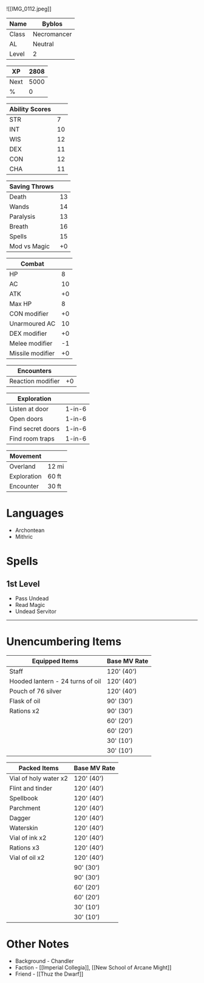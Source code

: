 ![[IMG_0112.jpeg]]

| Name | Byblos |
| - | - |
| Class | Necromancer | 
| AL | Neutral |
| Level | 2 |

| XP | 2808 |
| - | - |
| Next | 5000 |
| % | 0 |

| Ability Scores | | 
| - | - |
| STR | 7 |
| INT | 10 |
| WIS | 12 | 
| DEX | 11 |
| CON | 12 |
| CHA | 11 |

| Saving Throws | |
| - | - |
| Death | 13 |
| Wands | 14 |
| Paralysis | 13 |
| Breath | 16 |
| Spells | 15 |
| Mod vs Magic | +0 |

| Combat | |
| - | - |
| HP | 8 |
| AC | 10 |
| ATK | +0 |
| Max HP | 8 |
| CON modifier | +0 |
| Unarmoured AC | 10 |
| DEX modifier | +0 |
| Melee modifier | -1 |
| Missile modifier | +0 |

| Encounters | |
| - | - |
| Reaction modifier | +0 |

| Exploration | |
| - | - |
| Listen at door | 1-in-6 |
| Open doors | 1-in-6 |
| Find secret doors | 1-in-6 |
| Find room traps | 1-in-6 |

| Movement | |
| - | - |
| Overland | 12 mi |
| Exploration | 60 ft |
| Encounter | 30 ft |
# Languages
- Archontean
- Mithric
# Spells
## 1st Level
- Pass Undead
- Read Magic
- Undead Servitor
------
# Unencumbering Items

| Equipped Items | Base MV Rate |
|  - | - |
| Staff | 120' (40') |
| Hooded lantern - 24 turns of oil | 120' (40') |
| Pouch of 76 silver | 120' (40') |
| Flask of oil | 90' (30') |
| Rations x2 | 90' (30') |
| | 60' (20') |
| | 60' (20') |
| | 30' (10') |
| | 30' (10') |

| Packed Items | Base MV Rate |
| - | - |
| Vial of holy water x2 | 120' (40') |
| Flint and tinder | 120' (40') |
| Spellbook | 120' (40') |
| Parchment | 120' (40') |
| Dagger | 120' (40') |
| Waterskin | 120' (40') |
| Vial of ink x2 | 120' (40') |
| Rations x3 | 120' (40') |
| Vial of oil x2 | 120' (40') |
| | 90' (30') |
| | 90' (30') |
| | 60' (20') |
| | 60' (20') |
| | 30' (10') |
| | 30' (10') |

# Other Notes
- Background - Chandler
- Faction - [[Imperial Collegia]], [[New School of Arcane Might]]
- Friend - [[Thuz the Dwarf]]